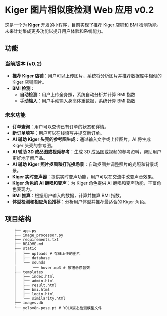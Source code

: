 # Kiger 图片相似度检测 Web 应用 v0.2

这是一个为 **Kiger** 开发的小程序，目前实现了推荐 Kiger 店铺和 BMI 检测功能。未来计划集成更多功能以提升用户体验和系统能力。

## 功能

### 当前版本 (v0.2)

- **推荐 Kiger 店铺**：用户可以上传图片，系统将分析图片并推荐数据库中相似的 Kiger 店铺图片。
- **BMI 检测**：
  - **自动检测**：用户上传全身照，系统自动分析并计算 BMI 指数
  - **手动输入**：用户手动输入身高体重数据，系统计算 BMI 指数

### 未来功能

- **订单查询**：用户可以查询已有订单的状态和详情。
- **新订单填写**：用户可以在线填写并提交新订单。
- **AI 辅助 Kiger 头壳的参考图生成**：通过输入文字或上传图片，AI 将生成 Kiger 头壳的参考图。
- **AI 辅助 3D 成品图或视频参考**：生成 3D 成品图或视频的参考资料，帮助用户更好地了解产品。
- **AI 辅助 Kiger 照片抠图和打光换场景**：自动抠图并调整照片的光照和背景场景。
- **Kiger 实时变声器**：提供实时变声功能，用户可以在交流中改变声音效果。
- **Kiger 角色的 AI 翻唱和变声**：为 Kiger 角色提供 AI 翻唱和变声功能，丰富角色表现力。
- **BMI 推算**：根据用户输入的数据，计算并推算 BMI 指数。
- **体型检测和相应角色推荐**：分析用户体型并推荐最适合的 Kiger 角色。

## 项目结构
```
    ├── app.py
    ├── image_processor.py
    ├── requirements.txt
    ├── README.md
    ├── static
    │   ├── uploads # 存储上传的图片
    │   ├── database
    │   └── sounds
    │       └── hover.mp3 # 按钮悬停音效
    ├── templates
    │   ├── index.html
    │   ├── admin.html
    │   ├── result.html
    │   ├── bmi.html
    │   ├── login.html
    │   └── similarity.html
    ├── images.db
    └── yolov8n-pose.pt # YOLO姿态检测模型文件
```
